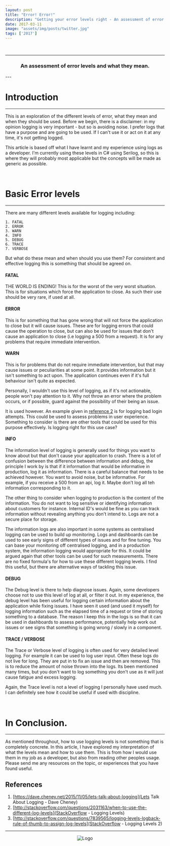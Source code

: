 ```yaml
---
layout: post
title: "Error! Error!"
description: "Getting your error levels right - An assessment of error levels and what they mean."
date: 2017-03-11
image: "assets/img/posts/twitter.jpg"
tags: ['2017']
---
```


<br/>

----
<center>
<h3>An assessment of error levels and what they mean.</h3>
</center>
--- 
<br/>

# Introduction
---

This is an exploration of the different levels of error, what they mean and when they should be used. Before we begin, there is a disclaimer: in my opinion logging is very important - but so is avoiding noise. I prefer logs that have a purpose and are going to be used. If I can't use it or
act on it at any time, it's not getting logged. 

This article is based off what I have learnt and my experience using logs as a developer. I'm currently using these levels in C# using Serilog, so this is where they will probably most applicable but the concepts will be made as generic as possible.

<br/>

# Basic Error levels
---

There are many different levels available for logging including:

```
1. FATAL
2. ERROR
3. WARN
4. INFO
5. DEBUG
6. TRACE 
7. VERBOSE
```

But what do these mean and when should you use them? For consistent and effective logging this is something that should be agreed on.

#### FATAL

THE WORLD IS ENDING! This is for the worst of the very worst situation. This is for situations which force the application to close. As such their use should be very rare, if used at all. 

#### ERROR

This is for something that has gone wrong that will not force the application to close but it will cause issues. These are for logging errors that could cause the operation to close, but can also be used for issues that don't cause an application to close (i.e logging a 500 from a request). 
It is for any problems that require immediate intervention.

#### WARN

This is for problems that do not require immediate intervention, but that may cause issues or peculiarities at some point. It provides information but it isn't something to act upon. The application continues even if it's full behaviour isn't quite as expected.

Personally, I wouldn't use this level of logging, as if it's not actionable, people won't pay attention to it. Why not throw an error where the problem occurs, or if possible, guard against the possibility of their being an issue. 

It is used however. An example given in [reference 2](http://stackoverflow.com/questions/2031163/when-to-use-the-different-log-levels) is for logging bad login attempts. This could be used to assess problems in user experience. Something to consider is there are other tools that could be used for this purpose effectively. Is logging right for this use case?

#### INFO

The information level of logging is generally used for things you want to know about but that don't cause your application to crash. There is a lot of confusion between the difference between information and debug, the principle I work by is that if it information that would be informative in production, log it as information. There is a careful balance that needs to be achieved however. You want to avoid noise, but be informative. For example, if you receive a 500 from an api, log it. Maybe don't log all teh information corresponding to it. 

The other thing to consider when logging to production is the content of the information. You do not want to log sensitive or identifying information about customers for instance. Internal ID's would be fine as you can track information without revealing anything you don't intend to. Logs are not a secure place for storage. 

The information logs are also important in some systems as centralised logging can be used to build up monitoring. Logs and dashboards can be used to see early signs of different types of issues and for fine tuning. You can base your monitoring off centralised logging, and in a production system, the information logging would appropriate for this. It could be argued again that other tools can be used for such measurements. There are no fixed formula's for how to use these different logging levels. I find this useful, but there are alternative ways of tackling this issue.

#### DEBUG

The Debug level is there to help diagnose issues. Again, some developers choose not to use this level of log at all, or filter it out. In my experience, the debug level has been useful for logging certain information about the application while fixing issues. I have seen it used (and used it myself) for logging information such as the elapsed time of a request or time of storing something to a database. The reason I keep this in the logs is so that it can be used in dashboards to assess performance, potentially help work out issues or see signs that something is going wrong / slowly in a component. 

#### TRACE / VERBOSE

The Trace or Verbose level of logging is often used for very detailed level logging. For example it can be used to log user input. Often these logs do not live for long. They are put in to fix an issue and then are removed. This is to reduce the amount of noise thrown into the logs. Its been mentioned many times, but you don't want to log something you don't use as it will just cause fatigue and excess logging.

Again, the Trace level is not a level of logging I personally have used much. I can definitely see how it could be useful if used with discipline.

<br/>

# In Conclusion.
---

As mentioned throughout, how to use logging levels is not something that is completely concrete. In this article, I have explored my interpretation of what the levels mean and how to use them. This is from how I would use them in my job as a developer, but also from reading other peoples usage. Please send me any resources on the topic, or experiences that you have found useful.

## References

1. [https://dave.cheney.net/2015/11/05/lets-talk-about-logging](Lets Talk About Logging - Dave Cheney)
2. [http://stackoverflow.com/questions/2031163/when-to-use-the-different-log-levels](StackOverflow - Logging Levels)
3. [http://stackoverflow.com/questions/7839565/logging-levels-logback-rule-of-thumb-to-assign-log-levels](StackOverflow - Logging Levels 2)

---

<div style="text-align:center" markdown="1">
<img src="{{site.baseurl}}/assets/img/logo.png" alt="Logo">
</div>